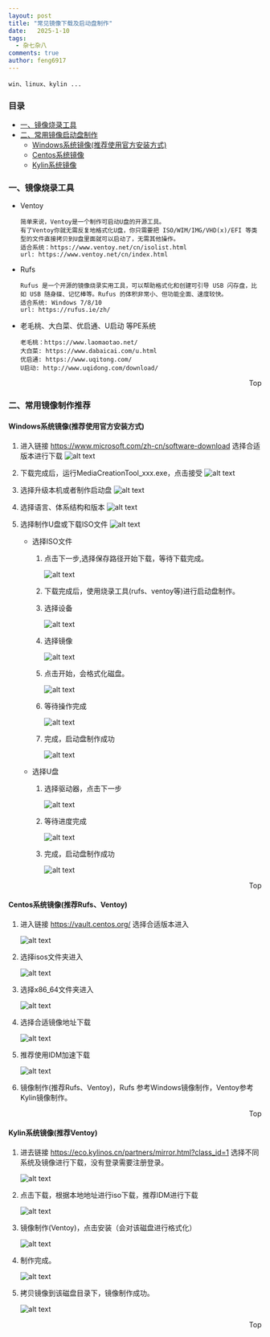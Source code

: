 ```yaml
---
layout: post
title: "常见镜像下载及启动盘制作"
date:   2025-1-10
tags: 
  - 杂七杂八
comments: true
author: feng6917
---
```


`win、linux、kylin ...`

<!-- more -->
### 目录

- [一、镜像烧录工具](#一镜像烧录工具)
- [二、常用镜像启动盘制作](#二常用镜像制作推荐)
  - [Windows系统镜像(推荐使用官方安装方式)](#windows系统镜像推荐使用官方安装方式)
  - [Centos系统镜像](#centos系统镜像推荐rufsventoy)
  - [Kylin系统镜像](#kylin系统镜像推荐ventoy)

### 一、镜像烧录工具

- Ventoy

    ```
    简单来说，Ventoy是一个制作可启动U盘的开源工具。
    有了Ventoy你就无需反复地格式化U盘，你只需要把 ISO/WIM/IMG/VHD(x)/EFI 等类型的文件直接拷贝到U盘里面就可以启动了，无需其他操作。
    适合系统：https://www.ventoy.net/cn/isolist.html
    url: https://www.ventoy.net/cn/index.html
    ```

- Rufs

    ```
    Rufus 是一个开源的镜像烧录实用工具，可以帮助格式化和创建可引导 USB 闪存盘，比如 USB 随身碟、记忆棒等。Rufus 的体积非常小、但功能全面、速度较快。
    适合系统: Windows 7/8/10
    url: https://rufus.ie/zh/
    ```

- 老毛桃、大白菜、优启通、U启动 等PE系统

    ```
    老毛桃：https://www.laomaotao.net/
    大白菜: https://www.dabaicai.com/u.html
    优启通: https://www.uqitong.com/
    U启动: http://www.uqidong.com/download/
    ```

<div style="text-align: right;">
    <a href="#目录" style="text-decoration: none;">Top</a>
</div>

### 二、常用镜像制作推荐

#### Windows系统镜像(推荐使用官方安装方式)

1. 进入链接 <https://www.microsoft.com/zh-cn/software-download> 选择合适版本进行下载
![alt text](../images/2025-1-10/image.png)

2. 下载完成后，运行MediaCreationTool_xxx.exe，点击接受
    ![alt text](../images/2025-1-10/image-1.png)
3. 选择升级本机或者制作启动盘
    ![alt text](../images/2025-1-10/image-2.png)
4. 选择语言、体系结构和版本
    ![alt text](../images/2025-1-10/image-3.png)
5. 选择制作U盘或下载ISO文件
    ![alt text](../images/2025-1-10/image-4.png)

    - 选择ISO文件
        1. 点击下一步,选择保存路径开始下载，等待下载完成。

            ![alt text](../images/2025-1-10/image-5.png)
        2. 下载完成后，使用烧录工具(rufs、ventoy等)进行启动盘制作。
        3. 选择设备

            ![alt text](../images/2025-1-10/image-14.png)
        4. 选择镜像

            ![alt text](../images/2025-1-10/image-15.png)
        5. 点击开始，会格式化磁盘。

            ![alt text](../images/2025-1-10/image-16.png)
        6. 等待操作完成

            ![alt text](../images/2025-1-10/image-17.png)
        7. 完成，启动盘制作成功

            ![alt text](../images/2025-1-10/image-18.png)
    - 选择U盘
        1. 选择驱动器，点击下一步

            ![alt text](../images/2025-1-10/image-6.png)
        2. 等待进度完成

            ![alt text](../images/2025-1-10/image-7.png)
        3. 完成，启动盘制作成功

            ![alt text](../images/2025-1-10/image-13.png)  

<div style="text-align: right;">
    <a href="#目录" style="text-decoration: none;">Top</a>
</div>

#### Centos系统镜像(推荐Rufs、Ventoy)

1. 进入链接 <https://vault.centos.org/> 选择合适版本进入

    ![alt text](../images/2025-1-10/image-8.png)
2. 选择isos文件夹进入

    ![alt text](../images/2025-1-10/image-9.png)
3. 选择x86_64文件夹进入

    ![alt text](../images/2025-1-10/image-10.png)
4. 选择合适镜像地址下载

    ![alt text](../images/2025-1-10/image-11.png)
5. 推荐使用IDM加速下载

    ![alt text](../images/2025-1-10/image-12.png)
6. 镜像制作(推荐Rufs、Ventoy)，Rufs 参考Windows镜像制作，Ventoy参考Kylin镜像制作。

<div style="text-align: right;">
    <a href="#目录" style="text-decoration: none;">Top</a>
</div>

#### Kylin系统镜像(推荐Ventoy)

1. 进去链接 <https://eco.kylinos.cn/partners/mirror.html?class_id=1> 选择不同系统及镜像进行下载，没有登录需要注册登录。

    ![alt text](../images/2025-1-10/image-19.png)
2. 点击下载，根据本地地址进行iso下载，推荐IDM进行下载

    ![alt text](../images/2025-1-10/image-20.png)

3. 镜像制作(Ventoy)，点击安装（会对该磁盘进行格式化）

    ![alt text](../images/2025-1-10/image-21.png)
4. 制作完成。

    ![alt text](../images/2025-1-10/image-22.png)
5. 拷贝镜像到该磁盘目录下，镜像制作成功。

    ![alt text](../images/2025-1-10/image-23.png)

<div style="text-align: right;">
    <a href="#目录" style="text-decoration: none;">Top</a>
</div>
